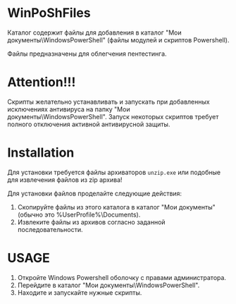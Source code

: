 # WinPoShFiles

Каталог содержит файлы для добавления в каталог "Мои документы\\WindowsPowerShell" (файлы модулей и скриптов Powershell).

Файлы предназначены для облегчения пентестинга.

# Attention!!!

Скрипты желательно устанавливать и запускать при добавленных исключениях антивируса на папку "Мои документы\\WindowsPowerShell". Запуск некоторых скриптов требует полного отключения активной антивирусной защиты.

# Installation

Для установки требуется файлы архиваторов `unzip.exe` или подобные для извлечения файлов из zip архива!

Для установки файлов проделайте следующие действия:

1. Скопируйте файлы из этого каталога в каталог "Мои документы" (обычно это %UserProfile%\\Documents).
2. Извлеките файлы из архивов согласно заданной последовательности.

# USAGE

1. Откройте Windows Powershell оболочку с правами администратора.
2. Перейдите в каталог "Мои документы\\WindowsPowerShell".
3. Находите и запускайте нужные скрипты.